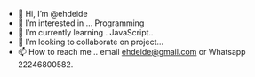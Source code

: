 - 👋 Hi, I’m @ehdeide
- 👀 I’m interested in ... Programming
- 🌱 I’m currently learning . JavaScript..
- 💞️ I’m looking to collaborate on project...
- 📫 How to reach me .. email ehdeide@gmail.com or Whatsapp 22246800582.

<!---
Ehdeie/Abedenne is a ✨ special ✨ repository because its `README.md` (this file) appears on your GitHub profile.
You can click the Preview link to take a look at your changes.
--->
